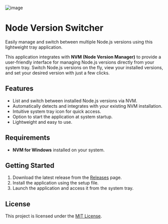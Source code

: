![image](https://github.com/user-attachments/assets/5219a431-7702-4588-bbfb-dc19a525f4be)
# Node Version Switcher  

Easily manage and switch between multiple Node.js versions using this lightweight tray application.  

This application integrates with **NVM (Node Version Manager)** to provide a user-friendly interface for managing Node.js versions directly from your system tray. Switch Node.js versions on the fly, view your installed versions, and set your desired version with just a few clicks.  

## Features  
- List and switch between installed Node.js versions via NVM.  
- Automatically detects and integrates with your existing NVM installation.  
- Intuitive system tray icon for quick access.  
- Option to start the application at system startup.  
- Lightweight and easy to use.  

## Requirements  
- **NVM for Windows** installed on your system.  

## Getting Started  
1. Download the latest release from the [Releases](https://github.com/recepuncu/NodeVersionSwitcher/releases) page.  
2. Install the application using the setup file.  
3. Launch the application and access it from the system tray.  

## License  
This project is licensed under the [MIT License](LICENSE).
